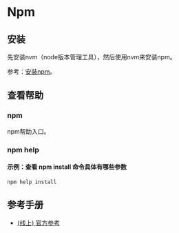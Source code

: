 # Npm

## 安装

先安装nvm（node版本管理工具），然后使用nvm来安装npm。

参考：[安装npm](#docs/imooc_vue_basic#环境安装)。


## 查看帮助

### npm

npm帮助入口。


### npm help <term>

#### 示例：查看 npm install 命令具体有哪些参数

```
npm help install
```


## 参考手册

- [(线上) 官方参考](https://docs.npmjs.com/)

